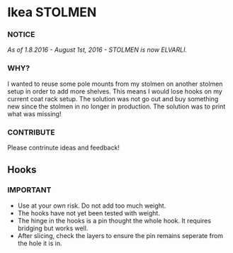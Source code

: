 # Ikea STOLMEN
### NOTICE
*As of 1.8.2016 - August 1st, 2016 - STOLMEN is now ELVARLI.*
### WHY?
I wanted to reuse some pole mounts from my stolmen on another stolmen setup in order to add more shelves. This means I would lose hooks on my current coat rack setup. The solution was not go out and buy something new since the stolmen in no longer in production. The solution was to print what was missing!
### CONTRIBUTE
Please contrinute ideas and feedback!

## Hooks
### IMPORTANT
- Use at your own risk. Do not add too much weight.
- The hooks have not yet been tested with weight.
- The hinge in the hooks is a pin thought the whole hook. It requires bridging but works well.
- After slicing, check the layers to ensure the pin remains seperate from the hole it is in.